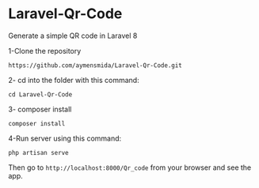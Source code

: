 # Laravel-Qr-Code
Generate a simple QR code in Laravel 8


1-Clone the repository
```
https://github.com/aymensmida/Laravel-Qr-Code.git
```

2- cd into the folder with this command:
```
cd Laravel-Qr-Code
```

3- composer install
```
composer install
```
4-Run server using this command:
```
php artisan serve
```
Then go to `http://localhost:8000/Qr_code` from your browser and see the app.


